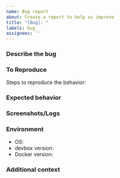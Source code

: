 ```yaml
---
name: Bug report
about: Create a report to help us improve
title: "[Bug]: "
labels: bug
assignees: ''
---
```


### Describe the bug

### To Reproduce
Steps to reproduce the behavior:

### Expected behavior

### Screenshots/Logs

### Environment
- OS: 
- devbox version: 
- Docker version: 

### Additional context
